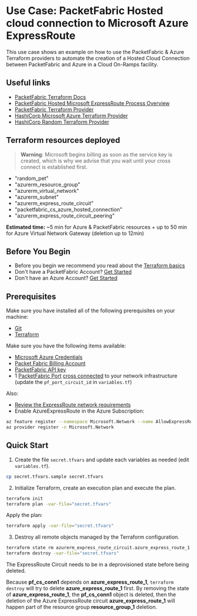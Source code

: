 # Use Case: PacketFabric Hosted cloud connection to Microsoft Azure ExpressRoute

This use case shows an example on how to use the PacketFabric & Azure Terraform providers 
to automate the creation of a Hosted Cloud Connection between PacketFabric and Azure in a Cloud On-Ramps facility.

## Useful links

- [PacketFabric Terraform Docs](https://docs.packetfabric.com/api/terraform/)
- [PacketFabric Hosted Microsoft ExpressRoute Process Overview](https://docs.packetfabric.com/cloud/microsoft/hosted/process/)
- [PacketFabric Terraform Provider](https://registry.terraform.io/providers/PacketFabric/packetfabric)
- [HashiCorp Microsoft Azure Terraform Provider](https://registry.terraform.io/providers/hashicorp/azurerm)
- [HashiCorp Random Terraform Provider](https://registry.terraform.io/providers/hashicorp/random)

## Terraform resources deployed

> **Warning**: Microsoft begins billing as soon as the service key is created, which is why we advise that you wait until your cross connect is established first.

- "random_pet"
- "azurerm_resource_group"
- "azurerm_virtual_network"
- "azurerm_subnet"
- "azurerm_express_route_circuit"
- "packetfabric_cs_azure_hosted_connection"
- "azurerm_express_route_circuit_peering"

**Estimated time:** ~5 min for Azure & PacketFabric resources + up to 50 min for Azure Virtual Network Gateway (deletion up to 12min)

## Before You Begin

- Before you begin we recommend you read about the [Terraform basics](https://www.terraform.io/intro)
- Don't have a PacketFabric Account? [Get Started](https://docs.packetfabric.com/intro/)
- Don't have an Azure Account? [Get Started](https://azure.microsoft.com/en-us/free/)

## Prerequisites

Make sure you have installed all of the following prerequisites on your machine:

- [Git](https://git-scm.com/downloads)
- [Terraform](https://learn.hashicorp.com/tutorials/terraform/install-cli)

Make sure you have the following items available:

- [Microsoft Azure Credentials](https://docs.microsoft.com/en-us/azure/developer/terraform/authenticate-to-azure?tabs=bash)
- [Packet Fabric Billing Account](https://docs.packetfabric.com/api/examples/account_uuid/)
- [PacketFabric API key](https://docs.packetfabric.com/admin/my_account/keys/)
- 1 [PacketFabric Port](https://docs.packetfabric.com/ports/) [cross connected](https://docs.packetfabric.com/xconnect/) to your network infrastructure  (update the ``pf_port_circuit_id`` in ``variables.tf``)

Also:

- [Review the ExpressRoute network requirements](https://docs.microsoft.com/en-us/azure/expressroute/expressroute-prerequisites#network-requirements)
- Enable AzureExpressRoute in the Azure Subscription:

```sh
az feature register --namespace Microsoft.Network --name AllowExpressRoutePorts
az provider register -n Microsoft.Network
```

## Quick Start

1. Create the file ``secret.tfvars`` and update each variables as needed (edit ``variables.tf``).

```sh
cp secret.tfvars.sample secret.tfvars
```

2. Initialize Terraform, create an execution plan and execute the plan.

```sh
terraform init
terraform plan -var-file="secret.tfvars"
```

Apply the plan:

```sh
terraform apply -var-file="secret.tfvars"
```

3. Destroy all remote objects managed by the Terraform configuration.

```sh
terraform state rm azurerm_express_route_circuit.azure_express_route_1
terraform destroy -var-file="secret.tfvars"
```

The ExpressRoute Circuit needs to be in a deprovisioned state before being deleted.

Because **pf_cs_conn1** depends on **azure_express_route_1**, ``terraform destroy`` will try to delete **azure_express_route_1** first. By removing the state of **azure_express_route_1**, the **pf_cs_conn1** object is deleted, then the deletion of the Azure ExpressRoute circuit **azure_express_route_1** will happen part of the resource group **resource_group_1** deletion.
